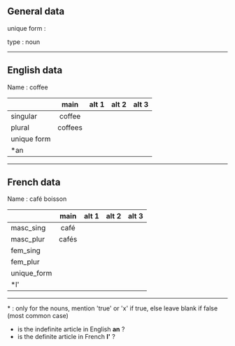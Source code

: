 ## General data

unique form :

type : noun

---

## English data

Name : coffee

|             |  main   | alt 1 | alt 2 | alt 3 |
| :---------- | :-----: | :---: | :---: | ----- |
| singular    | coffee  |       |       |       |
| plural      | coffees |       |       |       |
| unique form |         |       |       |       |
| \*an        |         |       |       |       |

---

## French data

Name : café boisson

|             | main  | alt 1 | alt 2 | alt 3 |
| :---------- | :---: | :---: | :---: | :---: |
| masc_sing   | café  |       |       |       |
| masc_plur   | cafés |       |       |       |
| fem_sing    |       |       |       |       |
| fem_plur    |       |       |       |       |
| unique_form |       |       |       |       |
| \*l'        |       |       |       |       |

---

\* : only for the nouns, mention 'true' or 'x' if true, else leave blank if false (most common case)

- is the indefinite article in English **an** ?
- is the definite article in French **l'** ?
